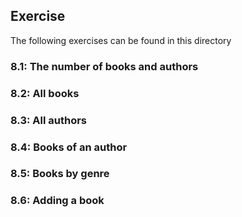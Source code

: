 ## Exercise

The following exercises can be found in this directory

### 8.1: The number of books and authors

### 8.2: All books

### 8.3: All authors

### 8.4: Books of an author

### 8.5: Books by genre

### 8.6: Adding a book
